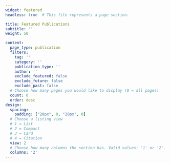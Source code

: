 ```yaml
---
widget: featured
headless: true  # This file represents a page section.

title: Featured Publications
subtitle: ''
weight: 50

content:
  page_type: publication
  filters:
    tag: ''
    category: ''
    publication_type: ''
    author: ''
    exclude_featured: false
    exclude_future: false
    exclude_past: false
  # Choose how many pages you would like to display (0 = all pages)
  count: 0
  order: desc
design:
  spacing:
    padding: ["20px", 0, "20px", 0]
  # Choose a listing view
  # 1 = List
  # 2 = Compact
  # 3 = Card
  # 4 = Citation
  view: 2
  # Choose how many columns the section has. Valid values: '1' or '2'.
  columns: '2'
---
```


